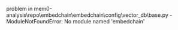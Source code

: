 problem in mem0-analysis\repo\embedchain\embedchain\config\vector_db\base.py - ModuleNotFoundError: No module named 'embedchain'
